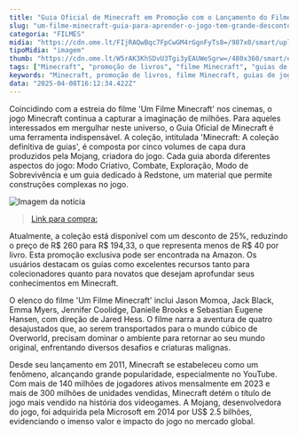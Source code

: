 ```yaml
---
title: "Guia Oficial de Minecraft em Promoção com o Lançamento do Filme"
slug: "um-filme-minecraft-guia-para-aprender-o-jogo-tem-grande-desconto-conhea"
categoria: "FILMES"
midia: "https://cdn.ome.lt/FIjRAQwBqc7FpCwGM4rGgnFyTs8=/987x0/smart/uploads/conteudo/fotos/02_tKZPrO8.jpg"
tipoMidia: "imagem"
thumb: "https://cdn.ome.lt/W5rAK3KhSDvU3Tgi3yEAUWeSgrw=/480x360/smart/extras/conteudos/Captura_de_tela_2025-04-08_122119.png"
tags: ["Minecraft", "promoção de livros", "filme Minecraft", "guias de jogo", "Mojang", "desconto Amazon", "estratégia de jogo", "cultura gamer"]
keywords: "Minecraft, promoção de livros, filme Minecraft, guias de jogo, Mojang, desconto Amazon, estratégia de jogo, cultura gamer"
data: "2025-04-08T16:12:34.422Z"
---
```


Coincidindo com a estreia do filme 'Um Filme Minecraft' nos cinemas, o jogo Minecraft continua a capturar a imaginação de milhões. Para aqueles interessados em mergulhar neste universo, o Guia Oficial de Minecraft é uma ferramenta indispensável. A coleção, intitulada 'Minecraft: A coleção definitiva de guias', é composta por cinco volumes de capa dura produzidos pela Mojang, criadora do jogo. Cada guia aborda diferentes aspectos do jogo: Modo Criativo, Combate, Exploração, Modo de Sobrevivência e um guia dedicado à Redstone, um material que permite construções complexas no jogo.

![Imagem da notícia](https://cdn.ome.lt/cntucgfNjzMUw4tguDBfJa6XkwU=/fit-in/837x500/smart/uploads/conteudo/fotos/Captura_de_tela_2025-04-08_130737.png)

> [Link para compra:](https://amzn.to/4ldFoSG)

Atualmente, a coleção está disponível com um desconto de 25%, reduzindo o preço de R$ 260 para R$ 194,33, o que representa menos de R$ 40 por livro. Esta promoção exclusiva pode ser encontrada na Amazon. Os usuários destacam os guias como excelentes recursos tanto para colecionadores quanto para novatos que desejam aprofundar seus conhecimentos em Minecraft.

O elenco do filme 'Um Filme Minecraft' inclui Jason Momoa, Jack Black, Emma Myers, Jennifer Coolidge, Danielle Brooks e Sebastian Eugene Hansen, com direção de Jared Hess. O filme narra a aventura de quatro desajustados que, ao serem transportados para o mundo cúbico de Overworld, precisam dominar o ambiente para retornar ao seu mundo original, enfrentando diversos desafios e criaturas malignas.

Desde seu lançamento em 2011, Minecraft se estabeleceu como um fenômeno, alcançando grande popularidade, especialmente no YouTube. Com mais de 140 milhões de jogadores ativos mensalmente em 2023 e mais de 300 milhões de unidades vendidas, Minecraft detém o título de jogo mais vendido na história dos videogames. A Mojang, desenvolvedora do jogo, foi adquirida pela Microsoft em 2014 por US$ 2.5 bilhões, evidenciando o imenso valor e impacto do jogo no mercado global.